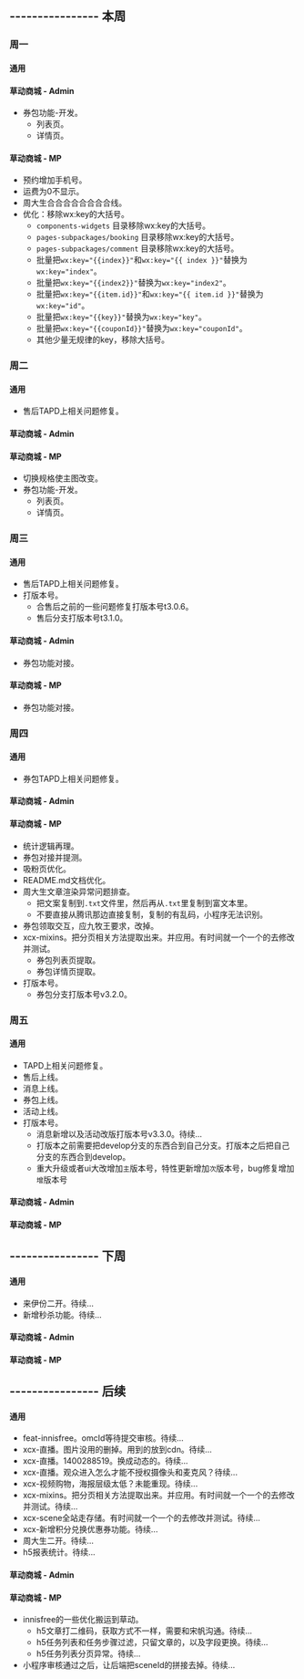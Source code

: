 ## ---------------- 本周

### 周一
#### 通用
#### 草动商城 - Admin
* 券包功能-开发。
  - 列表页。
  - 详情页。
#### 草动商城 - MP
* 预约增加手机号。
* 运费为0不显示。
* 周大生合合合合合合合合线。
* 优化：移除wx:key的大括号。
  - `components-widgets` 目录移除wx:key的大括号。
  - `pages-subpackages/booking` 目录移除wx:key的大括号。
  - `pages-subpackages/comment` 目录移除wx:key的大括号。
  - 批量把`wx:key="{{index}}"`和`wx:key="{{ index }}"`替换为`wx:key="index"`。
  - 批量把`wx:key="{{index2}}"`替换为`wx:key="index2"`。
  - 批量把`wx:key="{{item.id}}"`和`wx:key="{{ item.id }}"`替换为`wx:key="id"`。
  - 批量把`wx:key="{{key}}"`替换为`wx:key="key"`。
  - 批量把`wx:key="{{couponId}}"`替换为`wx:key="couponId"`。
  - 其他少量无规律的key，移除大括号。

### 周二
#### 通用
* 售后TAPD上相关问题修复。
#### 草动商城 - Admin
#### 草动商城 - MP
* 切换规格使主图改变。
* 券包功能-开发。
  - 列表页。
  - 详情页。

### 周三
#### 通用
* 售后TAPD上相关问题修复。
* 打版本号。
  - 合售后之前的一些问题修复打版本号t3.0.6。
  - 售后分支打版本号t3.1.0。
#### 草动商城 - Admin
* 券包功能对接。
#### 草动商城 - MP
* 券包功能对接。

### 周四
#### 通用
* 券包TAPD上相关问题修复。
#### 草动商城 - Admin
#### 草动商城 - MP
* 统计逻辑再理。
* 券包对接并提测。
* 吸粉页优化。
* README.md文档优化。
* 周大生文章渲染异常问题排查。
  - 把文案复制到`.txt`文件里，然后再从`.txt`里复制到富文本里。
  - 不要直接从腾讯那边直接复制，复制的有乱码，小程序无法识别。
* 券包领取交互，应九牧王要求，改掉。
* xcx-mixins。把分页相关方法提取出来。并应用。有时间就一个一个的去修改并测试。
  - 券包列表页提取。
  - 券包详情页提取。
* 打版本号。
  - 券包分支打版本号v3.2.0。

### 周五
#### 通用
* TAPD上相关问题修复。
* 售后上线。
* 消息上线。
* 券包上线。
* 活动上线。
* 打版本号。
  - 消息新增以及活动改版打版本号v3.3.0。待续...
  - 打版本之前需要把develop分支的东西合到自己分支。打版本之后把自己分支的东西合到develop。
  - 重大升级或者ui大改增加`主`版本号，特性更新增加`次`版本号，bug修复增加`增`版本号
#### 草动商城 - Admin
#### 草动商城 - MP

## ---------------- 下周
#### 通用
* 来伊份二开。待续...
* 新增秒杀功能。待续...
#### 草动商城 - Admin
#### 草动商城 - MP

## ---------------- 后续
#### 通用
* feat-innisfree。omcId等待提交审核。待续...
* xcx-直播。图片没用的删掉。用到的放到cdn。待续...
* xcx-直播。1400288519。换成动态的。待续...
* xcx-直播。观众进入怎么才能不授权摄像头和麦克风？待续...
* xcx-视频购物，海报层级太低？未能重现。待续...
* xcx-mixins。把分页相关方法提取出来。并应用。有时间就一个一个的去修改并测试。待续...
* xcx-scene全站走存储。有时间就一个一个的去修改并测试。待续...
* xcx-新增积分兑换优惠券功能。待续...
* 周大生二开。待续...
* h5报表统计。待续...
#### 草动商城 - Admin
#### 草动商城 - MP
* innisfree的一些优化搬运到草动。
  - h5文章打二维码，获取方式不一样，需要和宋帆沟通。待续...
  - h5任务列表和任务步骤过滤，只留文章的，以及字段更换。待续...
  - h5任务列表分页异常。待续...
* 小程序审核通过之后，让后端把sceneId的拼接去掉。待续...
